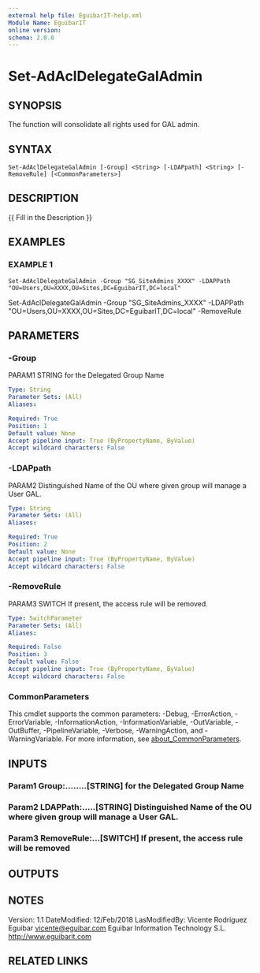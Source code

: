 ```yaml
---
external help file: EguibarIT-help.xml
Module Name: EguibarIT
online version:
schema: 2.0.0
---
```


# Set-AdAclDelegateGalAdmin

## SYNOPSIS
The function will consolidate all rights used for GAL admin.

## SYNTAX

```
Set-AdAclDelegateGalAdmin [-Group] <String> [-LDAPpath] <String> [-RemoveRule] [<CommonParameters>]
```

## DESCRIPTION
{{ Fill in the Description }}

## EXAMPLES

### EXAMPLE 1
```
Set-AdAclDelegateGalAdmin -Group "SG_SiteAdmins_XXXX" -LDAPPath "OU=Users,OU=XXXX,OU=Sites,DC=EguibarIT,DC=local"
```

Set-AdAclDelegateGalAdmin -Group "SG_SiteAdmins_XXXX" -LDAPPath "OU=Users,OU=XXXX,OU=Sites,DC=EguibarIT,DC=local" -RemoveRule

## PARAMETERS

### -Group
PARAM1 STRING for the Delegated Group Name

```yaml
Type: String
Parameter Sets: (All)
Aliases:

Required: True
Position: 1
Default value: None
Accept pipeline input: True (ByPropertyName, ByValue)
Accept wildcard characters: False
```

### -LDAPpath
PARAM2 Distinguished Name of the OU where given group will manage a User GAL.

```yaml
Type: String
Parameter Sets: (All)
Aliases:

Required: True
Position: 2
Default value: None
Accept pipeline input: True (ByPropertyName, ByValue)
Accept wildcard characters: False
```

### -RemoveRule
PARAM3 SWITCH If present, the access rule will be removed.

```yaml
Type: SwitchParameter
Parameter Sets: (All)
Aliases:

Required: False
Position: 3
Default value: False
Accept pipeline input: True (ByPropertyName, ByValue)
Accept wildcard characters: False
```

### CommonParameters
This cmdlet supports the common parameters: -Debug, -ErrorAction, -ErrorVariable, -InformationAction, -InformationVariable, -OutVariable, -OutBuffer, -PipelineVariable, -Verbose, -WarningAction, and -WarningVariable. For more information, see [about_CommonParameters](http://go.microsoft.com/fwlink/?LinkID=113216).

## INPUTS

### Param1 Group:........[STRING] for the Delegated Group Name
### Param2 LDAPPath:.....[STRING] Distinguished Name of the OU where given group will manage a User GAL.
### Param3 RemoveRule:...[SWITCH] If present, the access rule will be removed
## OUTPUTS

## NOTES
Version:         1.1
DateModified:    12/Feb/2018
LasModifiedBy:   Vicente Rodriguez Eguibar
    vicente@eguibar.com
    Eguibar Information Technology S.L.
    http://www.eguibarit.com

## RELATED LINKS
